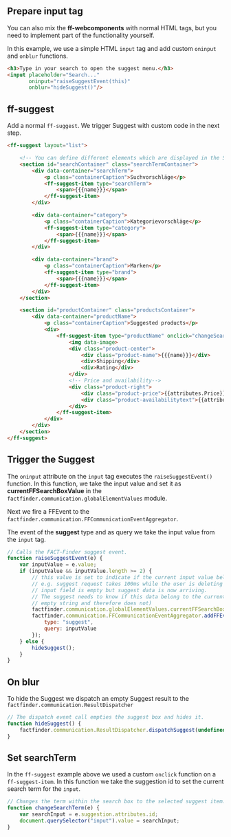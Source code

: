 ## Prepare input tag
You can also mix the <b>ff-webcomponents</b> with normal HTML tags, but you need to implement part
of the functionality yourself.

In this example, we use a simple HTML `input` tag and add custom `oninput` and `onblur` functions.
```html
<h3>Type in your search to open the suggest menu.</h3>
<input placeholder="Search..."
       oninput="raiseSuggestEvent(this)"
       onblur="hideSuggest()"/>
```

## ff-suggest
Add a normal `ff-suggest`. We trigger Suggest with custom code in the next step.
```html
<ff-suggest layout="list">

    <!-- You can define different elements which are displayed in the Suggestbox -->
    <section id="searchContainer" class="searchTermContainer">
        <div data-container="searchTerm">
            <p class="containerCaption">Suchvorschläge</p>
            <ff-suggest-item type="searchTerm">
                <span>{{{name}}}</span>
            </ff-suggest-item>
        </div>

        <div data-container="category">
            <p class="containerCaption">Kategorievorschläge</p>
            <ff-suggest-item type="category">
                <span>{{{name}}}</span>
            </ff-suggest-item>
        </div>

        <div data-container="brand">
            <p class="containerCaption">Marken</p>
            <ff-suggest-item type="brand">
                <span>{{{name}}}</span>
            </ff-suggest-item>
        </div>
    </section>

    <section id="productContainer" class="productsContainer">
        <div data-container="productName">
            <p class="containerCaption">Suggested products</p>
            <div>
                <ff-suggest-item type="productName" onclick="changeSearchTerm(this)">
                    <img data-image>
                    <div class="product-center">
                        <div class="product-name">{{{name}}}</div>
                        <div>Shipping</div>
                        <div>Rating</div>
                    </div>
                    <!-- Price and availability-->
                    <div class="product-right">
                        <div class="product-price">{{attributes.Price}}€</div>
                        <div class="product-availabilitytext">{{attributes.availabilitytext}}</div>
                    </div>
                </ff-suggest-item>
            </div>
        </div>
    </section>
</ff-suggest>
```

## Trigger the Suggest
The `oninput` attribute on the `input` tag executes the `raiseSuggestEvent()` function.
In this function, we take the input value and set it as <b>currentFFSearchBoxValue</b> in the
`factfinder.communication.globalElementValues` module.

Next we fire a FFEvent to the `factfinder.communication.FFCommunicationEventAggregator`.

The event of the <b>suggest</b> type and as query we take the input value from the `input`  tag.
```js
// Calls the FACT-Finder suggest event.
function raiseSuggestEvent(e) {
    var inputValue = e.value;
    if (inputValue && inputValue.length >= 2) {
        // this value is set to indicate if the current input value belongs to the received suggest response
        // e.g. suggest request takes 100ms while the user is deleting all chars in the input field
        // input field is empty but suggest data is now arriving.
        // The suggest needs to know if this data belong to the current input value (which is currently
        // empty string and therefore does not)
        factfinder.communication.globalElementValues.currentFFSearchBoxValue = inputValue;
        factfinder.communication.FFCommunicationEventAggregator.addFFEvent({
            type: "suggest",
            query: inputValue
        });
    } else {
        hideSuggest();
    }
}
```

## On blur
To hide the Suggest we dispatch an empty Suggest result to the `factfinder.communication.ResultDispatcher`
```js
// The dispatch event call empties the suggest box and hides it.
function hideSuggest() {
    factfinder.communication.ResultDispatcher.dispatchSuggest(undefined);
}
```

## Set searchTerm
In the `ff-suggest` example above we used a custom `onclick` function on a `ff-suggest-item`.
In this function we take the suggestion id to set the current search term for the `input`.
```js
// Changes the term within the search box to the selected suggest item.
function changeSearchTerm(e) {
    var searchInput = e.suggestion.attributes.id;
    document.querySelector("input").value = searchInput;
}

```